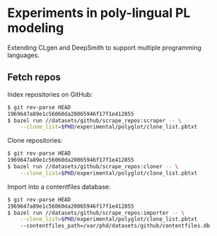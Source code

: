 # Experiments in poly-lingual PL modeling

Extending CLgen and DeepSmith to support multiple programming languages.

## Fetch repos

Index repositories on GitHub:

```sh
$ git rev-parse HEAD
1969647a89e1c56060da20065946f17f1e412855
$ bazel run //datasets/github/scrape_repos:scraper -- \
    --clone_list=$PHD/experimental/polyglot/clone_list.pbtxt

```

Clone repositories:

```sh
$ git rev-parse HEAD
1969647a89e1c56060da20065946f17f1e412855
$ bazel run //datasets/github/scrape_repos:cloner -- \
    --clone_list=$PHD/experimental/polyglot/clone_list.pbtxt
```

Import into a contentfiles database:

```sh
$ git rev-parse HEAD
1969647a89e1c56060da20065946f17f1e412855
$ bazel run //datasets/github/scrape_repos:importer -- \
    --clone_list=$PHD/experimental/polyglot/clone_list.pbtxt
    --contentfiles_path=/var/phd/datasets/github/contentfiles.db
```
